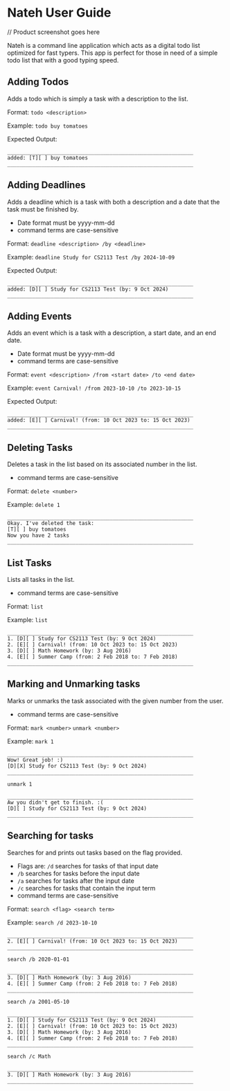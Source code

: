 # Nateh User Guide

// Product screenshot goes here

Nateh is a command line application which acts as a digital todo list optimized for fast typers.
This app is perfect for those in need of a simple todo list that with a good typing speed.

## Adding Todos

Adds a todo which is simply a task with a description to the list.

Format: `todo <description>`

Example: `todo buy tomatoes`

Expected Output:

```
____________________________________________________________
added: [T][ ] buy tomatoes
____________________________________________________________

```

## Adding Deadlines

Adds a deadline which is a task with both a description 
and a date that the task must be finished by.
- Date format must be yyyy-mm-dd
- command terms are case-sensitive 

Format: `deadline <description> /by <deadline>`

Example: `deadline Study for CS2113 Test /by 2024-10-09`

Expected Output:
```
____________________________________________________________
added: [D][ ] Study for CS2113 Test (by: 9 Oct 2024)
____________________________________________________________
```


## Adding Events

Adds an event which is a task with a description, a start date, and an end date.
- Date format must be yyyy-mm-dd
- command terms are case-sensitive

Format: `event <description> /from <start date> /to <end date>`

Example: `event Carnival! /from 2023-10-10 /to 2023-10-15`

Expected Output:

```
____________________________________________________________
added: [E][ ] Carnival! (from: 10 Oct 2023 to: 15 Oct 2023)
____________________________________________________________
```

## Deleting Tasks

Deletes a task in the list based on its associated number in the list.
- command terms are case-sensitive

Format: `delete <number>`

Example: `delete 1`

```
____________________________________________________________
Okay. I've deleted the task:
[T][ ] buy tomatoes
Now you have 2 tasks
____________________________________________________________
```

## List Tasks

Lists all tasks in the list.
- command terms are case-sensitive

Format: `list`

Example: `list`

```
____________________________________________________________
1. [D][ ] Study for CS2113 Test (by: 9 Oct 2024)
2. [E][ ] Carnival! (from: 10 Oct 2023 to: 15 Oct 2023)
3. [D][ ] Math Homework (by: 3 Aug 2016)
4. [E][ ] Summer Camp (from: 2 Feb 2018 to: 7 Feb 2018)
____________________________________________________________
```

##

## Marking and Unmarking tasks

Marks or unmarks the task associated with the given number from the user.
- command terms are case-sensitive

Format: `mark <number>`
        `unmark <number>`

Example: `mark 1`
```
____________________________________________________________
Wow! Great job! :)
[D][X] Study for CS2113 Test (by: 9 Oct 2024)
____________________________________________________________
```
`unmark 1`
```
____________________________________________________________
Aw you didn't get to finish. :(
[D][ ] Study for CS2113 Test (by: 9 Oct 2024)
____________________________________________________________
```

## Searching for tasks
Searches for and prints out tasks based on the flag provided.
- Flags are: `/d` searches for tasks of that input date
- `/b` searches for tasks before the input date 
- `/a` searches for tasks after the input date
- `/c` searches for tasks that contain the input term
- command terms are case-sensitive

Format: `search <flag> <search term>`

Example: `search /d 2023-10-10`
```
____________________________________________________________
2. [E][ ] Carnival! (from: 10 Oct 2023 to: 15 Oct 2023)
____________________________________________________________
```
`search /b 2020-01-01`

```
____________________________________________________________
3. [D][ ] Math Homework (by: 3 Aug 2016)
4. [E][ ] Summer Camp (from: 2 Feb 2018 to: 7 Feb 2018)
____________________________________________________________
```
`search /a 2001-05-10`
```
____________________________________________________________
1. [D][ ] Study for CS2113 Test (by: 9 Oct 2024)
2. [E][ ] Carnival! (from: 10 Oct 2023 to: 15 Oct 2023)
3. [D][ ] Math Homework (by: 3 Aug 2016) 
4. [E][ ] Summer Camp (from: 2 Feb 2018 to: 7 Feb 2018)
____________________________________________________________
```
`search /c Math`
```
____________________________________________________________
3. [D][ ] Math Homework (by: 3 Aug 2016)
____________________________________________________________
```
